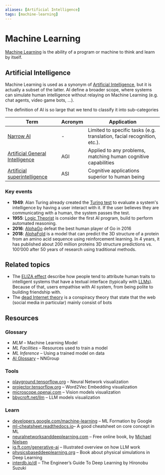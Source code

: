 ```yaml
---
aliases: [Artificial Intelligence]
tags: [machine-learning]
---
```


<!-- TODO
- Clustering
	- K-mean
	- DBSCAN
- Classification
	- Support Vector Machine (SVM)
	- Bayesian classifier

# **Learning Paradigms and Approaches**

- Supervised Learning
- Unsupervised Learning
- Reinforcement Learning
- Semi-Supervised Learning
- Self-Supervised Learning

# **Prediction and Analysis Tasks**

- Classification
- Regression
- Forecasting (e.g., time-series analysis)
- Anomaly Detection

# **Model Types and Architectures**

- Decision Trees
- Random Forests
- Support Vector Machines (SVMs)
- Neural Networks (general concept)

# **Deep Learning Techniques**

- Convolutional Neural Networks (CNNs)
- Recurrent Neural Networks (RNNs)
- Transformers (e.g., BERT, GPT)
- Autoencoders
- Generative Models (e.g., GANs, VAEs)
- Transfer Learning

# **AI Applications**

- Natural Language Processing (NLP)
- Robotic Process Automation (RPA)
- Computer Vision
- Speech Recognition
- Recommender Systems

# **Optimization and Evaluation**

- Gradient Descent
- Hyperparameter Tuning
- Model Evaluation Metrics (e.g., accuracy, precision, recall)

-->

# Machine Learning

[Machine Learning](https://en.wikipedia.org/wiki/Machine_learning) is the ability of a program or machine to think and learn by itself.

## Artificial Intelligence

Machine Learning is used as a synonym of [Artificial Intelligence](https://en.wikipedia.org/wiki/Artificial_intelligence), but it is actually a subset of the latter. AI define a broader scope, where systems can simulate human intelligence without relaying on Machine Learning (e.g. chat agents, video game bots, …).

The definition of AI is so large that we tend to classify it into sub-categories

| Term                                                                                                                      | Acronym | Application                                                             |
| ------------------------------------------------------------------------------------------------------------------------- | ------- | ----------------------------------------------------------------------- |
| [Narrow AI](https://en.wikipedia.org/wiki/Weak_artificial_intelligence)                                                   | -       | Limited to specific tasks (e.g. translation, facial recognition, etc.). |
| [Artificial General Intelligence](https://en.wikipedia.org/wiki/Artificial_general_intelligence)                          | AGI     | Applied to any problems, matching human cognitive capabilities          |
| [Artificial superintelligence](https://en.wikipedia.org/wiki/Artificial_superintelligence "Artificial superintelligence") | ASI     | Cognitive applications superior to human being                          |

### Key events

- **1949**: Alan Turing already created the [Turing test](https://en.wikipedia.org/wiki/Turing_test) to evaluate a system's intelligence by having a user interact with it. If the user believes they are communicating with a human, the system passes the test.
- **1955**: [Logic Theorist](https://en.wikipedia.org/wiki/Logic_Theorist) is consider the first AI program, build to perform automated reasoning.
- **2016**: [AlphaGo](https://en.wikipedia.org/wiki/AlphaGo) defeat the best human player of Go in 2016
- **2018**: [AlphaFold](https://en.wikipedia.org/wiki/AlphaFold) is a model that can predict the 3D structure of a protein from an amino acid sequence using reinforcement learning. In 4 years, it has published about 200 million proteins 3D structure predictions vs. 100’000 after 50 years of research using traditional methods.

## Related topics

- The [ELIZA effect](https://en.wikipedia.org/wiki/ELIZA_effect) describe how people tend to attribute human traits to intelligent systems that have a textual interface (typically with [LLMs](application/nlp.md)). Because of that, users empathise with AI system, from being polite to building friendship with.
- The [dead Internet theory](https://en.wikipedia.org/wiki/Dead_Internet_theory) is a conspiracy theory that state that the web (social media in particular) mainly consist of bots 

## Resources

### Glossary

- *MLM* – Machine Learning Model
- *ML Facilities* – Resources used to train a model
- *ML Inference* – Using a trained model on data
- [AI Glossary](https://www.nngroup.com/articles/artificial-intelligence-glossary/) – NNGroup

### Tools

- [playground.tensorflow.org](https://playground.tensorflow.org) – Neural Network visualization
- [projector.tensorflow.org](https://projector.tensorflow.org) – Word2Vec Embedding visualization
- [microscope.openai.com](https://microscope.openai.com) – Vision models visualization
- [bbycroft.net/llm](https://bbycroft.net/llm) – LLM models visualization

### Learn

- [developers.google.com/machine-learning](https://developers.google.com/machine-learning) – ML Formation by Google
- [ml-cheatsheet.readthedocs.io](https://ml-cheatsheet.readthedocs.io)– A good cheatsheet on core concept in ML
- [neuralnetworksanddeeplearning.com](https://neuralnetworksanddeeplearning.com) – Free online book, by [Michael Nielsen](http://michaelnielsen.org)
- [ig.ft.com/generative-ai](https://ig.ft.com/generative-ai/) – Illustrated overview on how LLM work
- [physicsbaseddeeplearning.org](https://physicsbaseddeeplearning.org) – Book about physical simulations in Deep Learning
- [interdb.jp/dl](https://www.interdb.jp/dl/) – The Engineer’s Guide To Deep Learning by Hironobu Suzuki


<!-- HELLO WORLD DEEP LEARNING
- https://github.com/robert/hello-deep-learning
- -->
